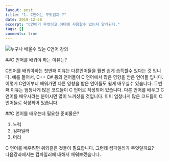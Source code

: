 ```yaml
---
layout: post
title: "1. C언어는 무엇일까 ?"
date: 2019-12-28
excerpt: "C언어가 무엇이고 어디에 사용할수 있는지 알게된다."
tags: []
comments: true
---
```

![누구나 배울수 있는 C언어 강의](https://bangsh5282.github.io/assets/img/post/main.png)<br>

##C 언어를 배워야 하는 이유는?<br>

C언어를 배워야하는 첫번째 이유는 다른언어들을 훨씬 쉽게 습득할수 있다는 것 입니다. 예를 들어서, C++ C# 등의 언어들이 C 언어에서 많은 영향을 받은 언어들 입니다. 이렇게 C언어부터 배워가면 다른 영향을 받은 언어들도 쉽게 배우실수 있습니다. 
두번째 이유는 엄청나게 많은 코드들이 C 언어로 작성되어 있습니다. 다른 언어를 배우고 C 언어를 배우시려는 분이시면 많이 느끼셨을 것입니다. 이미 엄청나게 많은 코드들이 C 언어들로 작성되어 있습니다.<br>

##C 언어를 배우는데 필요한 준비물은?<br>
1. 노력
1. 컴파일러
1. 머리<br>

C 언어를 배우려면 위와같은 것들이 필요합니다. 그런데 컴파일러가 무엇일까요?<br>
다음강좌에서는 컴파일러에 대해서 배워보겠습니다.
